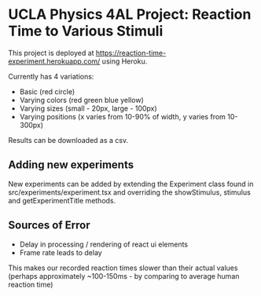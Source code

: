 # UCLA Physics 4AL Project: Reaction Time to Various Stimuli

This project is deployed at https://reaction-time-experiment.herokuapp.com/ using Heroku.

Currently has 4 variations:
- Basic (red circle)
- Varying colors (red green blue yellow)
- Varying sizes (small - 20px, large - 100px)
- Varying positions (x varies from 10-90% of width, y varies from 10-300px)

Results can be downloaded as a csv.

## Adding new experiments

New experiments can be added by extending the Experiment class found in src/experiments/experiment.tsx and overriding the showStimulus, stimulus and getExperimentTitle methods. 

## Sources of Error
- Delay in processing / rendering of react ui elements
- Frame rate leads to delay

This makes our recorded reaction times slower than their actual values (perhaps approximately ~100-150ms - by comparing to average human reaction time)
